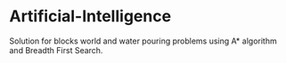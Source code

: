 # Artificial-Intelligence
Solution for blocks world and water pouring problems using A* algorithm and Breadth First Search.
